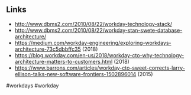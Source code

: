 ## Links

- <http://www.dbms2.com/2010/08/22/workday-technology-stack/>
- <http://www.dbms2.com/2010/08/22/workday-stan-swete-database-architecture/>
- <https://medium.com/workday-engineering/exploring-workdays-architecture-73c5dbbffc35> (2018)
- <https://blog.workday.com/en-us/2018/workday-cto-why-technology-architecture-matters-to-customers.html> (2018)
- <https://www.barrons.com/articles/workday-cto-sweet-corrects-larry-ellison-talks-new-software-frontiers-1502896014> (2015)

<!-- Keywords -->
#workdays #workday
<!-- /Keywords -->
